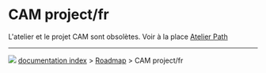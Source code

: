 # CAM project/fr
L\'atelier et le projet CAM sont obsolètes. Voir à la place [Atelier Path](Path_Workbench/fr.md)



---
![](images/Right_arrow.png) [documentation index](../README.md) > [Roadmap](Category_Roadmap.md) > CAM project/fr
